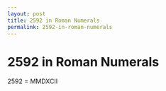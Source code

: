 ```yaml
---
layout: post
title: 2592 in Roman Numerals
permalink: 2592-in-roman-numerals
---
```


# 2592 in Roman Numerals

2592 = MMDXCII
